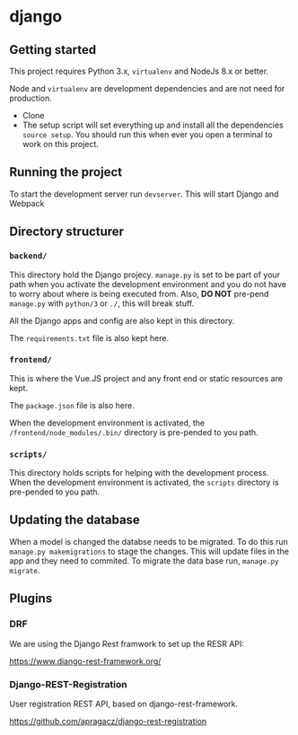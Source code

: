 # django

## Getting started

This project requires Python 3.x, `virtualenv` and NodeJs 8.x or better.

Node and `virtualenv` are development dependencies and are not need for
production.

* Clone
* The setup script will set everything up and install all the dependencies
`source setup`. You should run this when ever you open a terminal to
work on this project.

## Running the project

To start the development server run `devserver`. This will start Django and
Webpack

## Directory structurer

### `backend/`

This directory hold the Django projecy. `manage.py` is set to be part of your
path when you activate the development environment and you do not have to worry
about where is being executed from. Also, **DO NOT** pre-pend `manage.py` with
`python/3` or `./`, this will break stuff.

All the Django apps and config are also kept in this directory.

The `requirements.txt` file is also kept here.

### `frontend/`

This is where the Vue.JS project and any front end or static resources are kept.

The `package.json` file is also here.

When the development environment is activated, the `/frontend/node_modules/.bin/`
directory is pre-pended to you path.

### `scripts/`

This directory holds scripts for helping with the development process. When the
development environment is activated, the `scripts` directory is pre-pended to
you path.

## Updating the database

When a model is changed the databse needs to be migrated. To do this run
`manage.py makemigrations` to stage the changes. This will update files in
the app and they need to commited. To migrate the data base run,
`manage.py migrate`.

## Plugins

### DRF

We are using the Django Rest framwork to set up the RESR API:

https://www.django-rest-framework.org/

### Django-REST-Registration

User registration REST API, based on django-rest-framework.

https://github.com/apragacz/django-rest-registration
